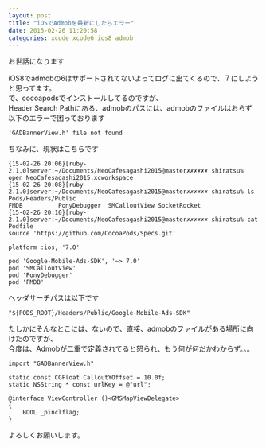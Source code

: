 ```yaml
---
layout: post
title: "iOSでAdmobを最新にしたらエラー"
date: 2015-02-26 11:20:58
categories: xcode xcode6 ios8 admob
---
```

<p>お世話になります</p>

<p>iOS8でadmobの6はサポートされてないよってログに出てくるので、７にしようと思ってます。<br>
で、cocoapodsでインストールしてるのですが、<br>
Header Search Pathにある、admobのパスには、admobのファイルはおらず<br>
以下のエラーで困っております</p>

<pre><code>'GADBannerView.h' file not found
</code></pre>

<p>ちなみに、現状はこちらです</p>

<pre><code>{15-02-26 20:06}[ruby-2.1.0]server:~/Documents/NeoCafesagashi2015@master✗✗✗✗✗✗ shiratsu% open NeoCafesagashi2015.xcworkspace
{15-02-26 20:08}[ruby-2.1.0]server:~/Documents/NeoCafesagashi2015@master✗✗✗✗✗✗ shiratsu% ls Pods/Headers/Public
FMDB          PonyDebugger  SMCalloutView SocketRocket
{15-02-26 20:10}[ruby-2.1.0]server:~/Documents/NeoCafesagashi2015@master✗✗✗✗✗✗ shiratsu% cat Podfile
source 'https://github.com/CocoaPods/Specs.git'

platform :ios, '7.0'

pod 'Google-Mobile-Ads-SDK', '~&gt; 7.0'
pod 'SMCalloutView'
pod 'PonyDebugger'
pod 'FMDB'
</code></pre>

<p>ヘッダサーチパスは以下です</p>

<pre><code>"${PODS_ROOT}/Headers/Public/Google-Mobile-Ads-SDK"
</code></pre>

<p>たしかにそんなとこには、ないので、直接、admobのファイルがある場所に向けたのですが、<br>
今度は、Admobが二重で定義されてると怒られ、もう何が何だかわからず。。。</p>

<pre><code>import "GADBannerView.h"

static const CGFloat CalloutYOffset = 10.0f;
static NSString * const urlKey = @"url";

@interface ViewController ()&lt;GMSMapViewDelegate&gt;
{
    BOOL _pinclflag;
}
</code></pre>

<p>よろしくお願いします。</p>
